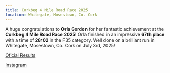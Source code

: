 ```yaml
---
title: Corkbeg 4 Mile Road Race 2025
location: Whitegate, Mosestown, Co. Cork
---
```


A huge congratulations to <strong>Orla Gordon</strong> for her fantastic achievement at the <strong>Corkbeg 4 Mile Road Race 2025</strong>! Orla finished in an impressive <strong>67th place</strong> with a time of <strong>28:02</strong> in the F35 category. Well done on a brilliant run in Whitegate, Mosestown, Co. Cork on July 3rd, 2025!

<a href="https://www.corkathletics.org/latest-results/2025/464-july/3499-results-of-corkbeg-4-mile-road-race-2025.html" target="_blank" rel="noopener noreferrer">Oficial Results</a><br>

<a href="https://www.instagram.com/p/DLvRGDdAcYA/?img_index=1" target="_blank" rel="noopener noreferrer">Instagram</a>